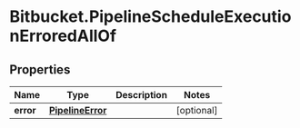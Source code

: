 # Bitbucket.PipelineScheduleExecutionErroredAllOf

## Properties

Name | Type | Description | Notes
------------ | ------------- | ------------- | -------------
**error** | [**PipelineError**](PipelineError.md) |  | [optional] 


